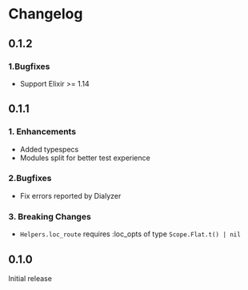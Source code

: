 # Changelog

## 0.1.2
### 1.Bugfixes
* Support Elixir >= 1.14

## 0.1.1

### 1. Enhancements
* Added typespecs
* Modules split for better test experience

### 2.Bugfixes
* Fix errors reported by Dialyzer

### 3. Breaking Changes
* `Helpers.loc_route` requires :loc_opts of type `Scope.Flat.t() | nil`

## 0.1.0

Initial release
